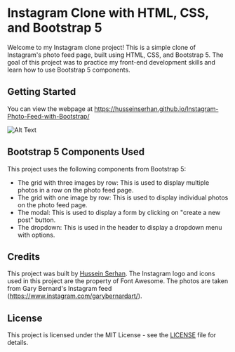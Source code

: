 # Instagram Clone with HTML, CSS, and Bootstrap 5

Welcome to my Instagram clone project! This is a simple clone of Instagram's photo feed page, built using HTML, CSS, and Bootstrap 5. The goal of this project was to practice my front-end development skills and learn how to use Bootstrap 5 components.

## Getting Started

You can view the webpage at https://husseinserhan.github.io/Instagram-Photo-Feed-with-Bootstrap/

![Alt Text](test2.gif)


## Bootstrap 5 Components Used

This project uses the following components from Bootstrap 5:

- The grid with three images by row: This is used to display multiple photos in a row on the photo feed page.
- The grid with one image by row: This is used to display individual photos on the photo feed page.
- The modal: This is used to display a form by clicking on "create a new post" button.
- The dropdown: This is used in the header to display a dropdown menu with options.

## Credits

This project was built by [Hussein Serhan](https://github.com/husseinserhan). The Instagram logo and icons used in this project are the property of Font Awesome. The photos are taken from Gary Bernard's Instagram feed (https://www.instagram.com/garybernardart/). 

## License

This project is licensed under the MIT License - see the [LICENSE](LICENSE) file for details.
